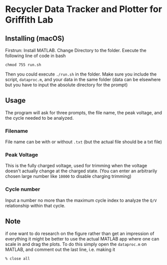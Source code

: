 # Recycler Data Tracker and Plotter for Griffith Lab
## Installing (macOS)
Firstrun: Install MATLAB. Change Directory to the folder. Execute the following line of code in bash

`chmod 755 run.sh`

Then you could execute `./run.sh` in the folder. Make sure you include the script, `dataproc.m`, and your data in the same folder (data can be elsewhere but you have to input the absolute directory for the prompt)

## Usage
The program will ask for three prompts, the file name, the peak voltage, and the cycle needed to be analyzed. 

### Filename
File name can be with or without `.txt` (but the actual file should be a txt file)

### Peak Voltage
This is the fully charged voltage, used for trimming when the voltage doesn't actually change at the charged state. (You can enter an arbitrarily chosen large number like `10000` to disable charging trimming)

### Cycle number
Input a number no more than the maximum cycle index to analyze the `Q/V` relationship within that cycle.

## Note
if one want to do research on the figure rather than get an impression of everything it might be better to use the actual MATLAB app where one can scale in and drag the plots. To do this simply open the `dataproc.m` on MATLAB, and comment out the last line, i.e. making it

`% close all`

<!-- ## Future plans
add limitations (like plotting for certain cycles)?

Lithiation -->